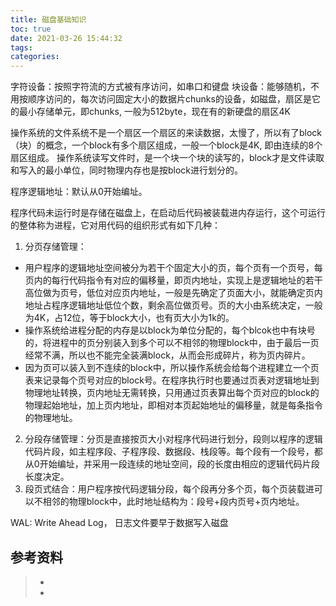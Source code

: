 ```yaml
---
title: 磁盘基础知识
toc: true
date: 2021-03-26 15:44:32
tags:
categories:
---
```


字符设备：按照字符流的方式被有序访问，如串口和键盘
块设备：能够随机，不用按顺序访问的，每次访问固定大小的数据片chunks的设备，如磁盘，扇区是它的最小存储单元，即chunks, 一般为512byte，现在有的新硬盘的扇区4K

操作系统的文件系统不是一个扇区一个扇区的来读数据，太慢了，所以有了block（块）的概念，一个block有多个扇区组成，一般一个block是4K, 即由连续的8个扇区组成。
操作系统读写文件时，是一个块一个块的读写的，block才是文件读取和写入的最小单位，同时物理内存也是按block进行划分的。

程序逻辑地址：默认从0开始编址。

程序代码未运行时是存储在磁盘上，在启动后代码被装载进内存运行，这个可运行的整体称为进程，它对用代码的组织形式有如下几种：
1. 分页存储管理：
- 用户程序的逻辑地址空间被分为若干个固定大小的页，每个页有一个页号，每页内的每行代码指令有对应的偏移量，即页内地址，实现上是逻辑地址的若干高位做为页号，低位对应页内地址，一般是先确定了页面大小，就能确定页内地址占程序逻辑地址低位个数，剩余高位做页号。页的大小由系统决定，一般为4K，占12位，等于block大小，也有页大小为1k的。
- 操作系统给进程分配的内存是以block为单位分配的，每个blcok也中有块号的，将进程中的页分别装入到多个可以不相邻的物理block中，由于最后一页经常不满，所以也不能完全装满block，从而会形成碎片，称为页内碎片。
- 因为页可以装入到不连续的block中，所以操作系统会给每个进程建立一个页表来记录每个页号对应的block号。在程序执行时也要通过页表对逻辑地址到物理地址转换，页内地址无需转换，只用通过页表算出每个页对应的block的物理起始地址，加上页内地址，即相对本页起始地址的偏移量，就是每条指令的物理地址。
2. 分段存储管理：分页是直接按页大小对程序代码进行划分，段则以程序的逻辑代码片段，如主程序段、子程序段、数据段、栈段等。每个段有一个段号，都从0开始编址，并采用一段连续的地址空间，段的长度由相应的逻辑代码片段长度决定。
3. 段页式结合：用户程序按代码逻辑分段，每个段再分多个页，每个页装载进可以不相邻的物理block中，此时地址结构为：段号+段内页号+页内地址。

WAL: Write Ahead Log， 日志文件要早于数据写入磁盘


## 参考资料
> - []()
> - []()
